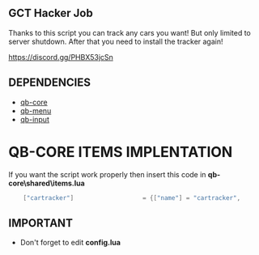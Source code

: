 ## GCT Hacker Job

Thanks to this script you can track any cars you want! But only limited to server shutdown. After that you need to install the tracker again!

https://discord.gg/PHBX53jcSn

## DEPENDENCIES

* [qb-core](https://github.com/qbcore-framework/qb-core)
* [qb-menu](https://github.com/qbcore-framework/qb-menu)
* [qb-input](https://github.com/qbcore-framework/qb-input)

# QB-CORE ITEMS IMPLENTATION

If you want the script work properly then insert this code in **qb-core\shared\items.lua**

```lua
	["cartracker"] 					 = {["name"] = "cartracker", 			  	  	["label"] = "Car Tracker", 				["weight"] = 1000, 		["type"] = "item", 		["image"] = "cartracker.png", 			["unique"] = false, 	["useable"] = true, 	["shouldClose"] = true, ["rare"] = false,   ["combinable"] = nil,   ["description"] = "Car tracker for tracking cars."},
```

## IMPORTANT

- Don't forget to edit **config.lua**
